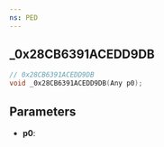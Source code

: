 ```yaml
---
ns: PED
---
```

## _0x28CB6391ACEDD9DB

```c
// 0x28CB6391ACEDD9DB
void _0x28CB6391ACEDD9DB(Any p0);
```

## Parameters
* **p0**:
